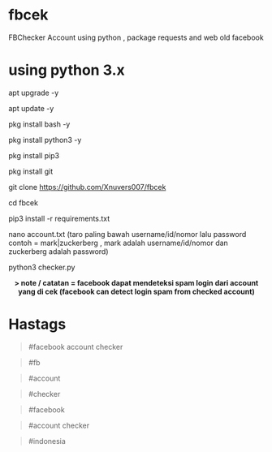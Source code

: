 # fbcek
FBChecker Account using python , package requests and web old facebook

# using python 3.x

apt upgrade -y

apt update -y

pkg install bash -y

pkg install python3 -y

pkg install pip3

pkg install git

git clone https://github.com/Xnuvers007/fbcek

cd fbcek

pip3 install -r requirements.txt

nano account.txt (taro paling bawah username/id/nomor lalu password contoh = mark|zuckerberg , mark adalah username/id/nomor dan zuckerberg adalah password)

python3 checker.py


<center> <b> > note / catatan = facebook dapat mendeteksi spam login dari account yang di cek (facebook can detect login spam from checked account) </b> </center>

# Hastags

  > #facebook account checker
  
  > #fb
 
  > #account
 
  > #checker
 
  > #facebook
 
  > #account checker

  > #indonesia


